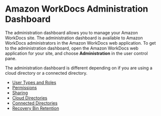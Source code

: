 # Amazon WorkDocs Administration Dashboard<a name="admin_dashboard"></a>

The administration dashboard allows you to manage your Amazon WorkDocs site\. The administration dashboard is available to Amazon WorkDocs administrators in the Amazon WorkDocs web application\. To get to the administration dashboard, open the Amazon WorkDocs web application for your site, and choose **Administration** in the user control pane\.

The administration dashboard is different depending on if you are using a cloud directory or a connected directory\.


+ [User Types and Roles](users_ovw.md)
+ [Permissions](permissions.md)
+ [Sharing](sharing.md)
+ [Cloud Directories](admin_dashboard_cloud.md)
+ [Connected Directories](admin_dashboard_connect.md)
+ [Recovery Bin Retention](admin_dashboard_retention.md)